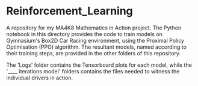 # Reinforcement_Learning
A repository for my MA4K8 Mathematics in Action project. The Python notebook in this directory provides the code to train models on Gymnasium's Box2D Car Racing environment, using the Proximal Policy Optimisation (PPO) algorithm. The resultant models, named according to their training steps, are provided in the other folders of this repository.

The 'Logs' folder contains the Tensorboard plots for each model, while the '____ iterations model' folders contains the files needed to witness the individual drivers in action.
